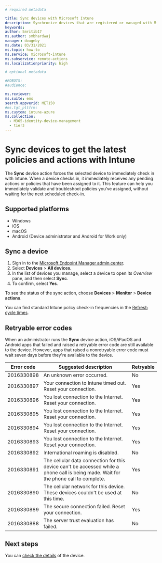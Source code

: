 ```yaml
---
# required metadata

title: Sync devices with Microsoft Intune
description: Synchronize devices that are registered or managed with Microsoft Intune to get the latest policies and actions. Includes the steps to sync by using the Azure portal, and lists the error codes that can be retried.
keywords:
author: Smritib17
ms.author: smbhardwaj
manager: dougeby
ms.date: 03/31/2021
ms.topic: how-to
ms.service: microsoft-intune
ms.subservice: remote-actions
ms.localizationpriority: high

# optional metadata

#ROBOTS:
#audience:

ms.reviewer: 
ms.suite: ems
search.appverid: MET150
#ms.tgt_pltfrm:
ms.custom: intune-azure
ms.collection: 
  - M365-identity-device-management
  - tier3
---
```


# Sync devices to get the latest policies and actions with Intune

The **Sync** device action forces the selected device to immediately check in with Intune. When a device checks in, it immediately receives any pending actions or policies that have been assigned to it. This feature can help you immediately validate and troubleshoot policies you've assigned, without waiting for the next scheduled check-in.

## Supported platforms

- Windows
- iOS
- macOS
- Android (Device administrator and Android for Work only)

## Sync a device

1. Sign in to the [Microsoft Endpoint Manager admin center](https://go.microsoft.com/fwlink/?linkid=2109431). 
2. Select **Devices** > **All devices**.
3. In the list of devices you manage, select a device to open its *Overview* pane, and then select **Sync**.
4. To confirm, select **Yes**.

To see the status of the sync action, choose **Devices** > **Monitor** > **Device actions**.

You can find standard Intune policy check-in frequencies in the [Refresh cycle times](../configuration/device-profile-troubleshoot.md#policy-refresh-intervals).

## Retryable error codes

When an administrator runs the **Sync** device action, iOS/iPadOS and Android apps that failed and raised a retryable error code are still available to the device. However, apps that raised a nonretryable error code must wait seven days before they're available to the device.

| Error code  | Suggested description | Retryable |
|---|---|---|
| 2016330898 | An unknown error occurred. | No |
| 2016330897 | Your connection to Intune timed out. Reset your connection. | Yes |
| 2016330896 | You lost connection to the Internet. Reset your connection. | Yes |
| 2016330895 | You lost connection to the Internet. Reset your connection. | Yes |
| 2016330894 | You lost connection to the Internet. Reset your connection. | Yes |
| 2016330893 | You lost connection to the Internet. Reset your connection. | Yes|
| 2016330892 | International roaming is disabled. | No|
| 2016330891 | The cellular data connection for this device can't be accessed while a phone call is being made. Wait for the phone call to complete. | Yes|
| 2016330890 | The cellular network for this device. These devices couldn't be used at this time. | No|
| 2016330889 | The secure connection failed. Reset your connection. | Yes|
| 2016330888 | The server trust evaluation has failed. | No|

## Next steps

You can [check the details](device-inventory.md) of the device.
 
